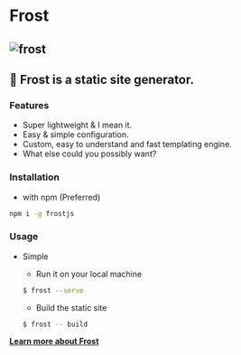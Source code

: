 # Frost

## ![frost](https://cdn.discordapp.com/attachments/804373281075363840/901126619471691866/FROST.png)

## 🚀 Frost is a static site generator.

### Features

-   Super lightweight & I mean it.
-   Easy & simple configuration.
-   Custom, easy to understand and fast templating engine.
-   What else could you possibly want?

### Installation

-   with npm (Preferred)

```bash
npm i -g frostjs
```

### Usage

-   Simple
    - Run it on your local machine

     ```sh
     $ frost --serve
     ```

    - Build the static site
     ```sh
     $ frost -- build
     ```

**[Learn more about Frost](/frost/intro)**